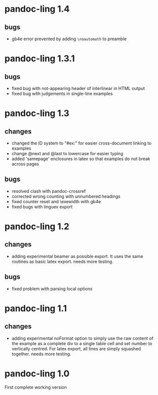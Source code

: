 # pandoc-ling 1.4

## bugs

- gb4e error prevented by adding `\noautomath` to preamble

# pandoc-ling 1.3.1

## bugs

- fixed bug with not-appearing header of interlinear in HTML output
- fixed bug with judgements in single-line examples

# pandoc-ling 1.3

## changes

- changed the ID system to "#ex:" for easier cross-document linking to examples
- change @next and @last to lowercase for easier typing
- added 'samepage' enclosures in latex so that examples do not break across pages

## bugs

- resolved clash with pandoc-crossref
- corrected wrong counting with unnumbered headings
- fixed counter reset and \exewidth with gb4e
- fixed bugs with linguex export

# pandoc-ling 1.2

## changes

- adding experimental beamer as possible export. It uses the same routines as basic latex export. needs more testing.

## bugs

- fixed problem with parsing local options

# pandoc-ling 1.1

## changes

- adding experimental noFormat option to simply use the raw content of the example as a complete div to a single table cell and set number to vertically centred. For latex export, all lines are simply squashed together. needs more testing.

# pandoc-ling 1.0

First complete working version
